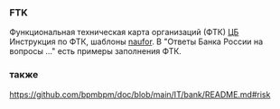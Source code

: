 ### FTK
Функциональная техническая карта организаций (ФТК) [ЦБ](https://naufor.ru/download/conference/online_10122024/pres/6.pdf#page=8)  
Инструкция по ФТК, шаблоны [naufor](https://naufor.ru/lk/tree.asp?n=25415). В "Ответы Банка России на вопросы ..." есть примеры заполнения ФТК. 

### также
https://github.com/bpmbpm/doc/blob/main/IT/bank/README.md#risk
